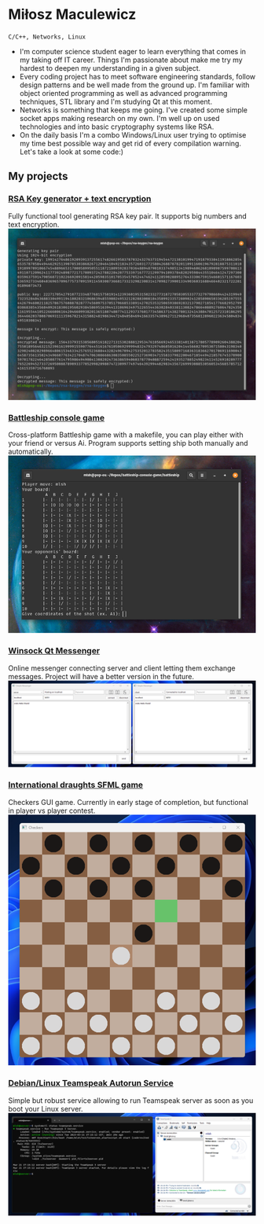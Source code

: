 # Miłosz Maculewicz

` C/C++, Networks, Linux `

- I'm computer science student eager to learn everything that comes in my taking off IT career. Things I'm passionate about make me try my hardest to deepen my understanding in a given subject.
- Every coding project has to meet software engineering standards, follow design patterns and be well made from the ground up. I'm familiar with object oriented programming as well as advanced programming techniques, STL library and I'm studying Qt at this moment.
- Networks is something that keeps me going. I've created some simple socket apps making research on my own. I'm well up on used technologies and into basic cryptography systems like RSA.
- On the daily basis I'm a combo Windows/Linux user trying to optimise my time best possible way and get rid of every compilation warning. Let's take a look at some code:)

## My projects

### [RSA Key generator + text encryption](https://github.com/mldxo/rsa-keygen#readme)
Fully functional tool generating RSA key pair. It supports big numbers and text encryption.
![:)](src/rsa.png)

### [Battleship console game](https://github.com/mldxo/Battleship-console-game#readme)
Cross-platform Battleship game with a makefile, you can play either with your friend or versus Ai. Program supports setting ship both manually and automatically.
![:)](src/battleship.png)

### [Winsock Qt Messenger](https://github.com/mldxo/qt-messenger#readme)
Online messenger connecting server and client letting them exchange messages. Project will have a better version in the future.
![:)](src/messenger.png)

### [International draughts SFML game](https://github.com/mldxo/checkers-gui#readme)
Checkers GUI game. Currently in early stage of completion, but functional in player vs player contest.
![:)](src/checkers.png)

### [Debian/Linux Teamspeak Autorun Service](https://github.com/mldxo/Teamspeak-Service#readme)
Simple but robust service allowing to run Teamspeak server as soon as you boot your Linux server.
![:)](src/linux.png)

